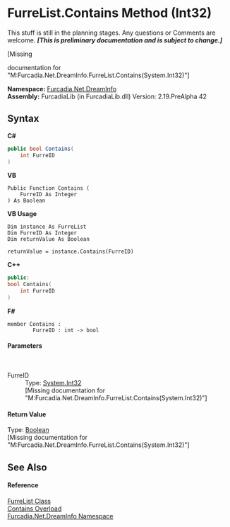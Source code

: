 # FurreList.Contains Method (Int32)
This stuff is still in the planning stages. Any questions or Comments are welcome. _**\[This is preliminary documentation and is subject to change.\]**_

\[Missing <summary> documentation for "M:Furcadia.Net.DreamInfo.FurreList.Contains(System.Int32)"\]

**Namespace:**&nbsp;<a href="N_Furcadia_Net_DreamInfo">Furcadia.Net.DreamInfo</a><br />**Assembly:**&nbsp;FurcadiaLib (in FurcadiaLib.dll) Version: 2.19.PreAlpha 42

## Syntax

**C#**<br />
``` C#
public bool Contains(
	int FurreID
)
```

**VB**<br />
``` VB
Public Function Contains ( 
	FurreID As Integer
) As Boolean
```

**VB Usage**<br />
``` VB Usage
Dim instance As FurreList
Dim FurreID As Integer
Dim returnValue As Boolean

returnValue = instance.Contains(FurreID)
```

**C++**<br />
``` C++
public:
bool Contains(
	int FurreID
)
```

**F#**<br />
``` F#
member Contains : 
        FurreID : int -> bool 

```


#### Parameters
&nbsp;<dl><dt>FurreID</dt><dd>Type: <a href="http://msdn2.microsoft.com/en-us/library/td2s409d" target="_blank">System.Int32</a><br />\[Missing <param name="FurreID"/> documentation for "M:Furcadia.Net.DreamInfo.FurreList.Contains(System.Int32)"\]</dd></dl>

#### Return Value
Type: <a href="http://msdn2.microsoft.com/en-us/library/a28wyd50" target="_blank">Boolean</a><br />\[Missing <returns> documentation for "M:Furcadia.Net.DreamInfo.FurreList.Contains(System.Int32)"\]

## See Also


#### Reference
<a href="T_Furcadia_Net_DreamInfo_FurreList">FurreList Class</a><br /><a href="Overload_Furcadia_Net_DreamInfo_FurreList_Contains">Contains Overload</a><br /><a href="N_Furcadia_Net_DreamInfo">Furcadia.Net.DreamInfo Namespace</a><br />